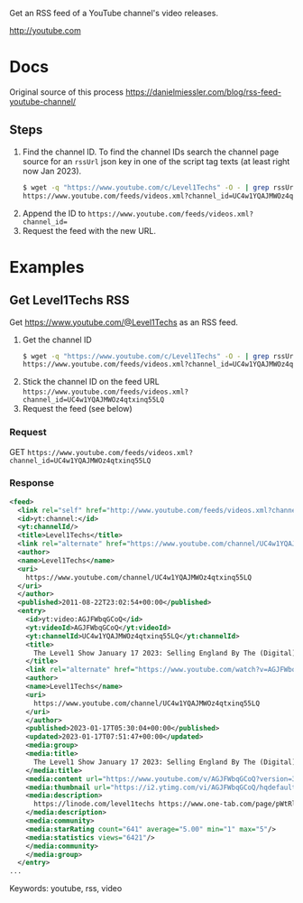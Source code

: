 Get an RSS feed of a YouTube channel's video releases.

http://youtube.com

# Docs
Original source of this process https://danielmiessler.com/blog/rss-feed-youtube-channel/

## Steps
1. Find the channel ID. To find the channel IDs search the channel page source for an `rssUrl` json key in one of the script tag texts (at least right now Jan 2023).
    ```sh
    $ wget -q "https://www.youtube.com/c/Level1Techs" -O - | grep rssUrl | sed 's/.*rssUrl":"\([^"]\+\)".*/\1/'
    https://www.youtube.com/feeds/videos.xml?channel_id=UC4w1YQAJMWOz4qtxinq55LQ
    ```
1. Append the ID to `https://www.youtube.com/feeds/videos.xml?channel_id=`
1. Request the feed with the new URL.

# Examples
## Get Level1Techs RSS
Get https://www.youtube.com/@Level1Techs as an RSS feed.

1. Get the channel ID
    ```sh
    $ wget -q "https://www.youtube.com/c/Level1Techs" -O - | grep rssUrl | sed 's/.*rssUrl":"\([^"]\+\)".*/\1/'
    https://www.youtube.com/feeds/videos.xml?channel_id=UC4w1YQAJMWOz4qtxinq55LQ
    ```
1. Stick the channel ID on the feed URL `https://www.youtube.com/feeds/videos.xml?channel_id=UC4w1YQAJMWOz4qtxinq55LQ`
1. Request the feed (see below)

### Request
GET `https://www.youtube.com/feeds/videos.xml?channel_id=UC4w1YQAJMWOz4qtxinq55LQ`

### Response
```xml
<feed>
  <link rel="self" href="http://www.youtube.com/feeds/videos.xml?channel_id=UC4w1YQAJMWOz4qtxinq55LQ"/>
  <id>yt:channel:</id>
  <yt:channelId/>
  <title>Level1Techs</title>
  <link rel="alternate" href="https://www.youtube.com/channel/UC4w1YQAJMWOz4qtxinq55LQ"/>
  <author>
  <name>Level1Techs</name>
  <uri>
    https://www.youtube.com/channel/UC4w1YQAJMWOz4qtxinq55LQ
  </uri>
  </author>
  <published>2011-08-22T23:02:54+00:00</published>
  <entry>
    <id>yt:video:AGJFWbqGCoQ</id>
    <yt:videoId>AGJFWbqGCoQ</yt:videoId>
    <yt:channelId>UC4w1YQAJMWOz4qtxinq55LQ</yt:channelId>
    <title>
      The Level1 Show January 17 2023: Selling England By The (Digital) Pound
    </title>
    <link rel="alternate" href="https://www.youtube.com/watch?v=AGJFWbqGCoQ"/>
    <author>
    <name>Level1Techs</name>
    <uri>
      https://www.youtube.com/channel/UC4w1YQAJMWOz4qtxinq55LQ
    </uri>
    </author>
    <published>2023-01-17T05:30:04+00:00</published>
    <updated>2023-01-17T07:51:47+00:00</updated>
    <media:group>
    <media:title>
      The Level1 Show January 17 2023: Selling England By The (Digital) Pound
    </media:title>
    <media:content url="https://www.youtube.com/v/AGJFWbqGCoQ?version=3" type="application/x-shockwave-flash" width="640" height="390"/>
    <media:thumbnail url="https://i2.ytimg.com/vi/AGJFWbqGCoQ/hqdefault.jpg" width="480" height="360"/>
    <media:description>
      https://linode.com/level1techs https://www.one-tab.com/page/pWtRl3BATuSZ9rudBQOjEw 0:00 - Intro 1:32 - FCC's Robocaller Crackdown Brings Stark Warning for Voice Providers 2:47 - The FCC wants carriers to notify you sooner when there's a data breach 3:59 - A corrupt file led to the FAA ground stoppage. It was also found in the backup system 5:39 - A government watchdog spent $15,000 to crack a federal agency’s passwords in minutes 6:41 - DHS, CISA plan AI-based cybersecurity analytics sandbox 7:53 - House GOP to investigate Big Tech's communications with Biden admin 8:20 - U.S. Supreme Court lets Meta's WhatsApp pursue 'Pegasus' spyware suit 10:19 - Ex-Coinbase manager's brother sentenced to 10 months in insider trading case 11:11 - SEC Charges Genesis and Gemini for the Unregistered Offer and Sale of Crypto Asset Securities through the Gemini Earn Lending Program 13:15 - Crypto.com Will Delist Tether in Canada to Comply With Ontario Regulator 14:14 - Gigabit internet is now a legal requirement for new homes in England 15:48 - UK Treasury considers plan for digital pound 16:46 - Apple Faces Rare $8.5M Fine For Illegal Data Harvesting 18:43 - Belarus Legalizes Piracy of Movies, Music & Software of 'Unfriendly' Nations 19:40 - US tech giants say Indian panel’s recommended competition act ‘absolutist and regressive’ 22:28 - Japan Wants Semiconductor Manufacturing Back Home to Frustrate China 23:32 - Iran Says Face Recognition Will ID Women Breaking Hijab Laws 24:49 - Researchers Could Track the GPS Location of All of California’s New Digital License Plates 26:10 - Identity Thieves Bypassed Experian Security to View Credit Reports 28:06 - Guardian confirms it was hit by ransomware attack 28:46 - Hackers hit websites of Danish central bank, other banks 29:05 - New SHC-compiled Linux malware installs cryptominers, DDoS bots 29:44 - San Jose police recover three stolen cars using license-plate recognition and helicopter 30:20 - TPD: Man arrested after being recognized wearing underwear as mask in porch pirate cases 31:26 - Woman sentenced to three years in state prison for collecting $400,000 in viral GoFundMe scam 32:58 - Two men charged with attacks on four power substations in Washington state #level1show ********************************** Check us out online at the following places! https://bio.link/level1techs *IMPORTANT* Any email lacking “level1techs.com” should be ignored and immediately reported to Queries@level1techs.com. ------------------------------------------------------------------------------------------------------------- Intro and Outro Music By: Kevin MacLeod (incompetech.com) Licensed under Creative Commons: By Attribution 3.0 License http://creativecommons.org/licenses/by/3.0/
    </media:description>
    <media:community>
    <media:starRating count="641" average="5.00" min="1" max="5"/>
    <media:statistics views="6421"/>
    </media:community>
    </media:group>
  </entry>
...
```

Keywords: youtube, rss, video
